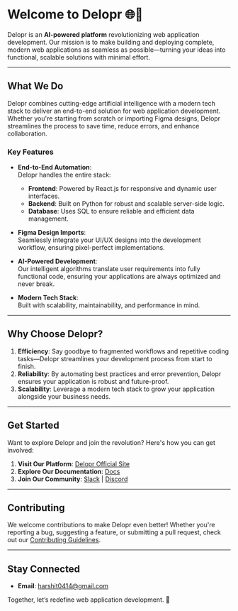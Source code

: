 # Welcome to Delopr 🌐🚀  

Delopr is an **AI-powered platform** revolutionizing web application development. Our mission is to make building and deploying complete, modern web applications as seamless as possible—turning your ideas into functional, scalable solutions with minimal effort.

---

## **What We Do**  

Delopr combines cutting-edge artificial intelligence with a modern tech stack to deliver an end-to-end solution for web application development. Whether you're starting from scratch or importing Figma designs, Delopr streamlines the process to save time, reduce errors, and enhance collaboration.  

### **Key Features**  
- **End-to-End Automation**:  
  Delopr handles the entire stack:  
  - **Frontend**: Powered by React.js for responsive and dynamic user interfaces.  
  - **Backend**: Built on Python for robust and scalable server-side logic.  
  - **Database**: Uses SQL to ensure reliable and efficient data management.  

- **Figma Design Imports**:  
  Seamlessly integrate your UI/UX designs into the development workflow, ensuring pixel-perfect implementations.  

- **AI-Powered Development**:  
  Our intelligent algorithms translate user requirements into fully functional code, ensuring your applications are always optimized and never break.  

- **Modern Tech Stack**:  
  Built with scalability, maintainability, and performance in mind.  

---

## **Why Choose Delopr?**  

1. **Efficiency**: Say goodbye to fragmented workflows and repetitive coding tasks—Delopr streamlines your development process from start to finish.  
2. **Reliability**: By automating best practices and error prevention, Delopr ensures your application is robust and future-proof.  
3. **Scalability**: Leverage a modern tech stack to grow your application alongside your business needs.  

---

## **Get Started**  

Want to explore Delopr and join the revolution? Here's how you can get involved:  

1. **Visit Our Platform**: [Delopr Official Site](#)  
2. **Explore Our Documentation**: [Docs](#)  
3. **Join Our Community**: [Slack](#) | [Discord](#)  

---

## **Contributing**  

We welcome contributions to make Delopr even better! Whether you're reporting a bug, suggesting a feature, or submitting a pull request, check out our [Contributing Guidelines](CONTRIBUTING.md).  

---

## **Stay Connected**  

- **Email**: harshit0414@gmail.com

Together, let’s redefine web application development. 🚀  
